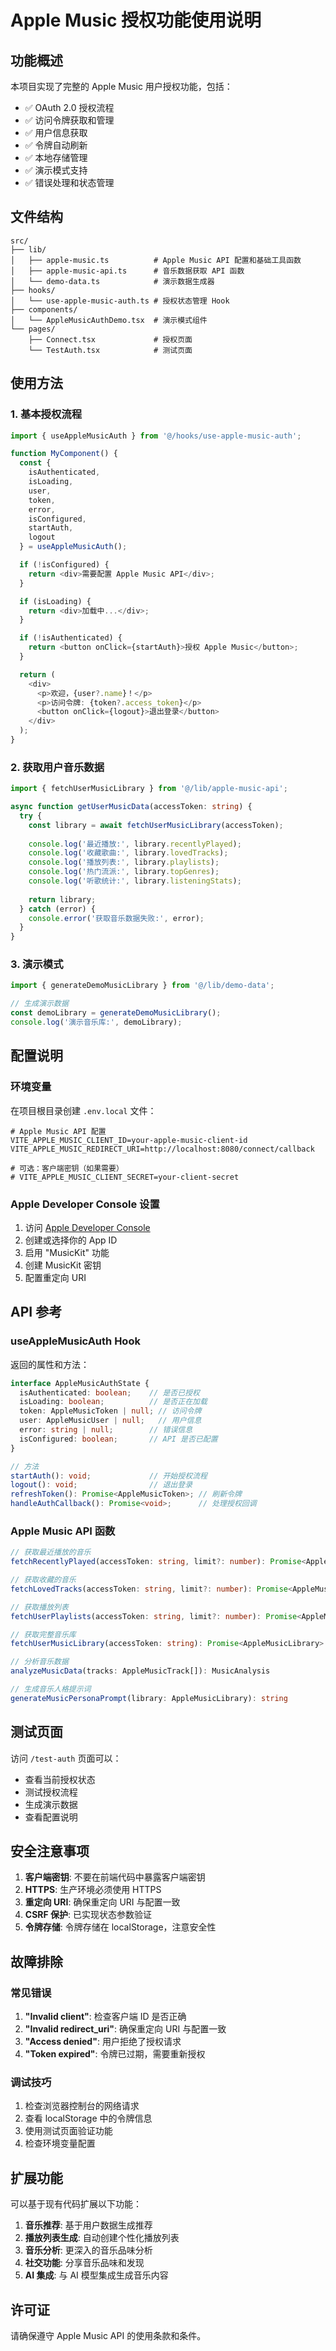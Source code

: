 # Apple Music 授权功能使用说明

## 功能概述

本项目实现了完整的 Apple Music 用户授权功能，包括：

- ✅ OAuth 2.0 授权流程
- ✅ 访问令牌获取和管理
- ✅ 用户信息获取
- ✅ 令牌自动刷新
- ✅ 本地存储管理
- ✅ 演示模式支持
- ✅ 错误处理和状态管理

## 文件结构

```
src/
├── lib/
│   ├── apple-music.ts          # Apple Music API 配置和基础工具函数
│   ├── apple-music-api.ts      # 音乐数据获取 API 函数
│   └── demo-data.ts            # 演示数据生成器
├── hooks/
│   └── use-apple-music-auth.ts # 授权状态管理 Hook
├── components/
│   └── AppleMusicAuthDemo.tsx  # 演示模式组件
└── pages/
    ├── Connect.tsx             # 授权页面
    └── TestAuth.tsx            # 测试页面
```

## 使用方法

### 1. 基本授权流程

```typescript
import { useAppleMusicAuth } from '@/hooks/use-apple-music-auth';

function MyComponent() {
  const { 
    isAuthenticated, 
    isLoading, 
    user, 
    token,
    error, 
    isConfigured,
    startAuth, 
    logout 
  } = useAppleMusicAuth();

  if (!isConfigured) {
    return <div>需要配置 Apple Music API</div>;
  }

  if (isLoading) {
    return <div>加载中...</div>;
  }

  if (!isAuthenticated) {
    return <button onClick={startAuth}>授权 Apple Music</button>;
  }

  return (
    <div>
      <p>欢迎，{user?.name}！</p>
      <p>访问令牌: {token?.access_token}</p>
      <button onClick={logout}>退出登录</button>
    </div>
  );
}
```

### 2. 获取用户音乐数据

```typescript
import { fetchUserMusicLibrary } from '@/lib/apple-music-api';

async function getUserMusicData(accessToken: string) {
  try {
    const library = await fetchUserMusicLibrary(accessToken);
    
    console.log('最近播放:', library.recentlyPlayed);
    console.log('收藏歌曲:', library.lovedTracks);
    console.log('播放列表:', library.playlists);
    console.log('热门流派:', library.topGenres);
    console.log('听歌统计:', library.listeningStats);
    
    return library;
  } catch (error) {
    console.error('获取音乐数据失败:', error);
  }
}
```

### 3. 演示模式

```typescript
import { generateDemoMusicLibrary } from '@/lib/demo-data';

// 生成演示数据
const demoLibrary = generateDemoMusicLibrary();
console.log('演示音乐库:', demoLibrary);
```

## 配置说明

### 环境变量

在项目根目录创建 `.env.local` 文件：

```env
# Apple Music API 配置
VITE_APPLE_MUSIC_CLIENT_ID=your-apple-music-client-id
VITE_APPLE_MUSIC_REDIRECT_URI=http://localhost:8080/connect/callback

# 可选：客户端密钥（如果需要）
# VITE_APPLE_MUSIC_CLIENT_SECRET=your-client-secret
```

### Apple Developer Console 设置

1. 访问 [Apple Developer Console](https://developer.apple.com/account/)
2. 创建或选择你的 App ID
3. 启用 "MusicKit" 功能
4. 创建 MusicKit 密钥
5. 配置重定向 URI

## API 参考

### useAppleMusicAuth Hook

返回的属性和方法：

```typescript
interface AppleMusicAuthState {
  isAuthenticated: boolean;    // 是否已授权
  isLoading: boolean;          // 是否正在加载
  token: AppleMusicToken | null; // 访问令牌
  user: AppleMusicUser | null;   // 用户信息
  error: string | null;        // 错误信息
  isConfigured: boolean;       // API 是否已配置
}

// 方法
startAuth(): void;             // 开始授权流程
logout(): void;                // 退出登录
refreshToken(): Promise<AppleMusicToken>; // 刷新令牌
handleAuthCallback(): Promise<void>;      // 处理授权回调
```

### Apple Music API 函数

```typescript
// 获取最近播放的音乐
fetchRecentlyPlayed(accessToken: string, limit?: number): Promise<AppleMusicTrack[]>

// 获取收藏的音乐
fetchLovedTracks(accessToken: string, limit?: number): Promise<AppleMusicTrack[]>

// 获取播放列表
fetchUserPlaylists(accessToken: string, limit?: number): Promise<AppleMusicPlaylist[]>

// 获取完整音乐库
fetchUserMusicLibrary(accessToken: string): Promise<AppleMusicLibrary>

// 分析音乐数据
analyzeMusicData(tracks: AppleMusicTrack[]): MusicAnalysis

// 生成音乐人格提示词
generateMusicPersonaPrompt(library: AppleMusicLibrary): string
```

## 测试页面

访问 `/test-auth` 页面可以：

- 查看当前授权状态
- 测试授权流程
- 生成演示数据
- 查看配置说明

## 安全注意事项

1. **客户端密钥**: 不要在前端代码中暴露客户端密钥
2. **HTTPS**: 生产环境必须使用 HTTPS
3. **重定向 URI**: 确保重定向 URI 与配置一致
4. **CSRF 保护**: 已实现状态参数验证
5. **令牌存储**: 令牌存储在 localStorage，注意安全性

## 故障排除

### 常见错误

1. **"Invalid client"**: 检查客户端 ID 是否正确
2. **"Invalid redirect_uri"**: 确保重定向 URI 与配置一致
3. **"Access denied"**: 用户拒绝了授权请求
4. **"Token expired"**: 令牌已过期，需要重新授权

### 调试技巧

1. 检查浏览器控制台的网络请求
2. 查看 localStorage 中的令牌信息
3. 使用测试页面验证功能
4. 检查环境变量配置

## 扩展功能

可以基于现有代码扩展以下功能：

1. **音乐推荐**: 基于用户数据生成推荐
2. **播放列表生成**: 自动创建个性化播放列表
3. **音乐分析**: 更深入的音乐品味分析
4. **社交功能**: 分享音乐品味和发现
5. **AI 集成**: 与 AI 模型集成生成音乐内容

## 许可证

请确保遵守 Apple Music API 的使用条款和条件。
